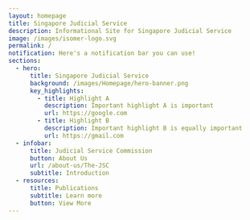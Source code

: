 ```yaml
---
layout: homepage
title: Singapore Judicial Service
description: Informational Site for Singapore Judicial Service
image: /images/isomer-logo.svg
permalink: /
notification: Here's a notification bar you can use!
sections:
  - hero:
      title: Singapore Judicial Service
      background: /images/Homepage/hero-banner.png
      key_highlights:
        - title: Highlight A
          description: Important highlight A is important
          url: https://google.com
        - title: Highlight B
          description: Important highlight B is equally important
          url: https://gmail.com
  - infobar:
      title: Judicial Service Commission
      button: About Us
      url: /about-us/The-JSC
      subtitle: Introduction
  - resources:
      title: Publications
      subtitle: Learn more
      button: View More
---
```

